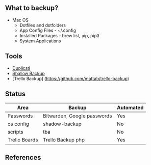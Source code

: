 ## What to backup?

- Mac OS
  - Dotfiles and dotfolders
  - App Config Files - ~/.config
  - Installed Packages - brew list, pip, pip3
  - System Applications

## Tools

- [Duplicati](https://www.duplicati.com/)
- [Shallow Backup](https://github.com/alichtman/shallow-backup)
- [Trello Backup] (https://github.com/mattab/trello-backup)

## Status

| Area          | Backup                      | Automated |
| ------------- | --------------------------- | --------- |
| Passwords     | Bitwarden, Google passwords | Yes       |
| os config     | shadow-backup               | No        |
| scripts       | tba                         | No        |
| Trello Boards | Trello Backup php           | Yes       |

## References
